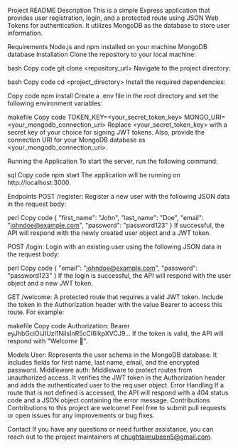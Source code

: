Project README
Description
This is a simple Express application that provides user registration, login, and a protected route using JSON Web Tokens for authentication. It utilizes MongoDB as the database to store user information.

Requirements
Node.js and npm installed on your machine
MongoDB database
Installation
Clone the repository to your local machine:

bash
Copy code
git clone <repository_url>
Navigate to the project directory:

bash
Copy code
cd <project_directory>
Install the required dependencies:

Copy code
npm install
Create a .env file in the root directory and set the following environment variables:

makefile
Copy code
TOKEN_KEY=<your_secret_token_key>
MONGO_URI=<your_mongodb_connection_uri>
Replace <your_secret_token_key> with a secret key of your choice for signing JWT tokens. Also, provide the connection URI for your MongoDB database as <your_mongodb_connection_uri>.

Running the Application
To start the server, run the following command:

sql
Copy code
npm start
The application will be running on http://localhost:3000.

Endpoints
POST /register: Register a new user with the following JSON data in the request body:

perl
Copy code
{
"first_name": "John",
"last_name": "Doe",
"email": "johndoe@example.com",
"password": "password123"
}
If successful, the API will respond with the newly created user object and a JWT token.

POST /login: Login with an existing user using the following JSON data in the request body:

perl
Copy code
{
"email": "johndoe@example.com",
"password": "password123"
}
If the login is successful, the API will respond with the user object and a new JWT token.

GET /welcome: A protected route that requires a valid JWT token. Include the token in the Authorization header with the value Bearer <token> to access this route. For example:

makefile
Copy code
Authorization: Bearer eyJhbGciOiJIUzI1NiIsInR5cCI6IkpXVCJ9...
If the token is valid, the API will respond with "Welcome 🙌".

Models
User: Represents the user schema in the MongoDB database. It includes fields for first name, last name, email, and the encrypted password.
Middleware
auth: Middleware to protect routes from unauthorized access. It verifies the JWT token in the Authorization header and adds the authenticated user to the req.user object.
Error Handling
If a route that is not defined is accessed, the API will respond with a 404 status code and a JSON object containing the error message.
Contributions
Contributions to this project are welcome! Feel free to submit pull requests or open issues for any improvements or bug fixes.

Contact
If you have any questions or need further assistance, you can reach out to the project maintainers at chughtaimubeen5@gmail.com.
